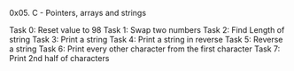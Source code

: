 0x05. C - Pointers, arrays and strings

Task 0: Reset value to 98
Task 1: Swap two numbers
Task 2: Find Length of string
Task 3: Print a string
Task 4: Print a string in reverse
Task 5: Reverse a string
Task 6: Print every other character from the first character
Task 7: Print 2nd half of characters
